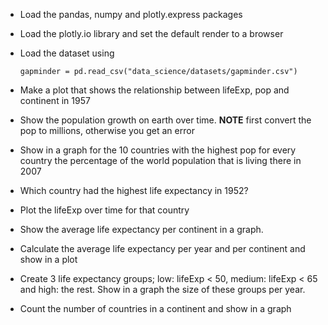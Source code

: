 - Load the pandas, numpy and plotly.express packages
- Load the plotly.io library and set the default render to a browser
- Load the dataset using

    `gapminder = pd.read_csv("data_science/datasets/gapminder.csv")`

- Make a plot that shows the relationship between lifeExp, pop and continent in 1957
- Show the population growth on earth over time. **NOTE** first convert the pop to millions, otherwise you get an error
- Show in a graph for the 10 countries with the highest pop for every country the percentage of the world population that is living there in 2007
- Which country had the highest life expectancy in 1952?
- Plot the lifeExp over time for that country
- Show the average life expectancy per continent in a graph.
- Calculate the average life expectancy per year and per continent and show in a plot
- Create 3 life expectancy groups; low: lifeExp < 50, medium: lifeExp < 65 and high: the rest. Show in a graph the size of these groups per year.
- Count the number of countries in a continent and show in a graph
